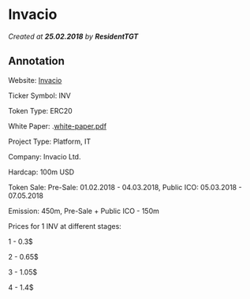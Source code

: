 
# Invacio

*Created at **25.02.2018** by **ResidentTGT***

## Annotation

Website: [Invacio](https://invest.invacio.com/)

Ticker Symbol: INV

Token Type: ERC20

White Paper: .[white-paper.pdf](https://invest.invacio.com/layouts/landing-content-media/2018/01/Final-White-paper.pdf)

Project Type: Platform, IT

Company: Invacio Ltd.

Hardcap: 100m USD

Token Sale: Pre-Sale: 01.02.2018 - 04.03.2018, Public ICO: 05.03.2018 - 07.05.2018

Emission: 450m, Pre-Sale + Public ICO - 150m

Prices for 1 INV at different stages: 

1 - 0.3$

2 - 0.65$

3 - 1.05$

4 - 1.4$




